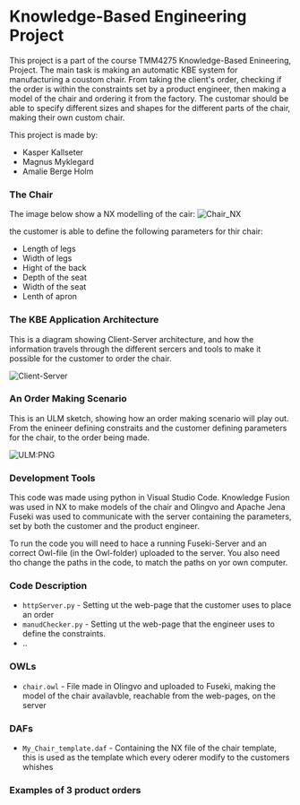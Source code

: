 # Knowledge-Based Engineering Project 

This project is a part of the course TMM4275 Knowledge-Based Enineering, Project. The main task is making an automatic KBE system for manufacturing a coustom chair. From taking the client's order, checking if the order is within the constraints set by a product engineer, then making a model of the chair and ordering it from the factory.
The customar should be able to specify different sizes and shapes for the different parts of the chair, making their own custom chair. 

This project is made by: 
* Kasper Kallseter
* Magnus Myklegard
* Amalie Berge Holm


### The Chair

The image below show a NX modelling of the cair: 
![Chair_NX](https://github.com/amaliebholm/TMM4275-KBE-project/blob/main/Images/Chair_NX.PNG)

the customer is able to define the following parameters for thir chair: 
* Length of legs
* Width of legs
* Hight of the back
* Depth of the seat
* Width of the seat
* Lenth of apron


### The KBE Application Architecture

This is a diagram showing Client-Server architecture, and how the information travels through the different sercers and tools to make it possible for the customer to order the chair. 

![Client-Server](https://github.com/amaliebholm/TMM4275-KBE-project/blob/main/Client-Server.png)


### An Order Making Scenario

This is an ULM sketch, showing how an order making scenario will play out. From the enineer defining constraits and the customer defining parameters for the chair, to the order being made. 

![ULM:PNG](https://github.com/amaliebholm/TMM4275-KBE-project/blob/main/ULM.PNG)


### Development Tools

This code was made using python in Visual Studio Code. Knowledge Fusion was used in NX to make models of the chair and Olingvo and Apache Jena Fuseki was used to communicate with the server containing the parameters, set by both the customer and the product engineer. 

To run the code you will need to hace a running Fuseki-Server and an correct Owl-file (in the Owl-folder) uploaded to the server. You also need tho change the paths in the code, to match the paths on yor own computer. 


### Code Description 

- `httpServer.py` - Setting ut the web-page that the customer uses to place an order
- `manudChecker.py` - Setting ut the web-page that the engineer uses to define the constraints. 
- .. 

### OWLs
- `chair.owl` - File made in Olingvo and uploaded to Fuseki, making the model of the chair availavble, reachable from the web-pages, on the server

### DAFs
- `My_Chair_template.daf` - Containing the NX file of the chair template, this is used as the template which every oderer modify to the customers whishes


### Examples of 3 product orders
